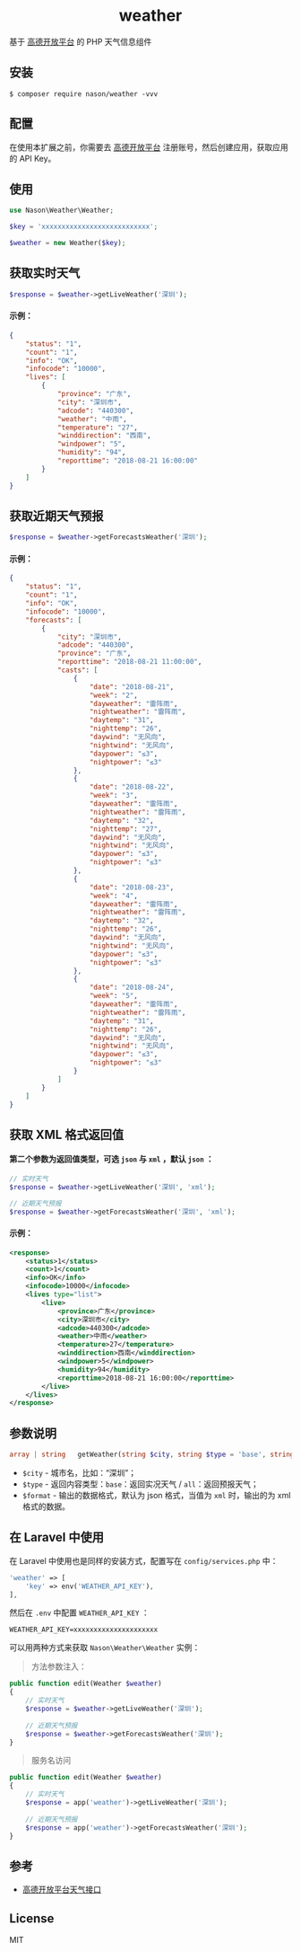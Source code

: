 <h1 align="center"> weather </h1>

基于 [高德开放平台](https://lbs.amap.com) 的 PHP 天气信息组件

## 安装

```shell
$ composer require nason/weather -vvv
```

## 配置

在使用本扩展之前，你需要去 [高德开放平台](https://lbs.amap.com) 注册账号，然后创建应用，获取应用的 API Key。

## 使用

```php
use Nason\Weather\Weather;

$key = 'xxxxxxxxxxxxxxxxxxxxxxxxxxx';

$weather = new Weather($key);
```

## 获取实时天气

```php
$response = $weather->getLiveWeather('深圳');
```
#### 示例：

```json
{
    "status": "1",
    "count": "1",
    "info": "OK",
    "infocode": "10000",
    "lives": [
        {
            "province": "广东",
            "city": "深圳市",
            "adcode": "440300",
            "weather": "中雨",
            "temperature": "27",
            "winddirection": "西南",
            "windpower": "5",
            "humidity": "94",
            "reporttime": "2018-08-21 16:00:00"
        }
    ]
}
```

## 获取近期天气预报

```php
$response = $weather->getForecastsWeather('深圳');
```
#### 示例：

```json
{
    "status": "1",
    "count": "1",
    "info": "OK",
    "infocode": "10000",
    "forecasts": [
        {
            "city": "深圳市",
            "adcode": "440300",
            "province": "广东",
            "reporttime": "2018-08-21 11:00:00",
            "casts": [
                {
                    "date": "2018-08-21",
                    "week": "2",
                    "dayweather": "雷阵雨",
                    "nightweather": "雷阵雨",
                    "daytemp": "31",
                    "nighttemp": "26",
                    "daywind": "无风向",
                    "nightwind": "无风向",
                    "daypower": "≤3",
                    "nightpower": "≤3"
                },
                {
                    "date": "2018-08-22",
                    "week": "3",
                    "dayweather": "雷阵雨",
                    "nightweather": "雷阵雨",
                    "daytemp": "32",
                    "nighttemp": "27",
                    "daywind": "无风向",
                    "nightwind": "无风向",
                    "daypower": "≤3",
                    "nightpower": "≤3"
                },
                {
                    "date": "2018-08-23",
                    "week": "4",
                    "dayweather": "雷阵雨",
                    "nightweather": "雷阵雨",
                    "daytemp": "32",
                    "nighttemp": "26",
                    "daywind": "无风向",
                    "nightwind": "无风向",
                    "daypower": "≤3",
                    "nightpower": "≤3"
                },
                {
                    "date": "2018-08-24",
                    "week": "5",
                    "dayweather": "雷阵雨",
                    "nightweather": "雷阵雨",
                    "daytemp": "31",
                    "nighttemp": "26",
                    "daywind": "无风向",
                    "nightwind": "无风向",
                    "daypower": "≤3",
                    "nightpower": "≤3"
                }
            ]
        }
    ]
}
```

## 获取 XML 格式返回值

#### 第二个参数为返回值类型，可选 `json` 与 `xml` ，默认 `json` ：

```php
// 实时天气
$response = $weather->getLiveWeather('深圳', 'xml');

// 近期天气预报
$response = $weather->getForecastsWeather('深圳', 'xml');
```
#### 示例：

```xml
<response>
    <status>1</status>
    <count>1</count>
    <info>OK</info>
    <infocode>10000</infocode>
    <lives type="list">
        <live>
            <province>广东</province>
            <city>深圳市</city>
            <adcode>440300</adcode>
            <weather>中雨</weather>
            <temperature>27</temperature>
            <winddirection>西南</winddirection>
            <windpower>5</windpower>
            <humidity>94</humidity>
            <reporttime>2018-08-21 16:00:00</reporttime>
        </live>
    </lives>
</response>
```

## 参数说明

```php
array | string   getWeather(string $city, string $type = 'base', string $format = 'json')
```

- `$city` - 城市名，比如：“深圳”；
- `$type` - 返回内容类型：`base`：返回实况天气 / `all`：返回预报天气；
- `$format` - 输出的数据格式，默认为 json 格式，当值为 `xml` 时，输出的为 xml 格式的数据。 

## 在 Laravel 中使用

在 Laravel 中使用也是同样的安装方式，配置写在 `config/services.php` 中：

```php
'weather' => [
    'key' => env('WEATHER_API_KEY'),
],
```

然后在 `.env` 中配置 `WEATHER_API_KEY` ：

```dotenv
WEATHER_API_KEY=xxxxxxxxxxxxxxxxxxxxx
```

可以用两种方式来获取 `Nason\Weather\Weather` 实例：

> 方法参数注入：

```php
public function edit(Weather $weather)
{
    // 实时天气
    $response = $weather->getLiveWeather('深圳');
    
    // 近期天气预报
    $response = $weather->getForecastsWeather('深圳');
}
```

> 服务名访问

```php
public function edit(Weather $weather)
{
    // 实时天气
    $response = app('weather')->getLiveWeather('深圳');
    
    // 近期天气预报
    $response = app('weather')->getForecastsWeather('深圳');
}
```

## 参考
- [高德开放平台天气接口](https://lbs.amap.com)

## License

MIT